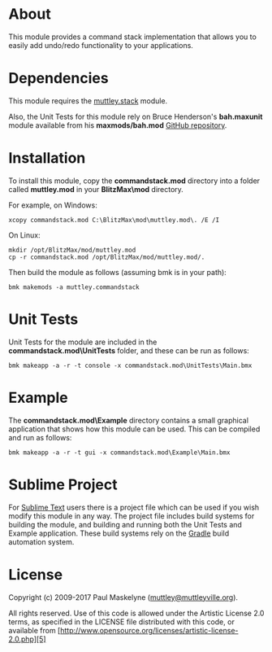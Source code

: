 # About

This module provides a command stack implementation that allows you to easily
add undo/redo functionality to your applications.

# Dependencies

This module requires the [muttley.stack][1] module.

Also, the Unit Tests for this module rely on Bruce Henderson's
**bah.maxunit** module available from his **maxmods/bah.mod**
[GitHub repository][6].

# Installation

To install this module, copy the **commandstack.mod** directory into a folder
called **muttley.mod** in your **BlitzMax\mod** directory.

For example, on Windows:

	xcopy commandstack.mod C:\BlitzMax\mod\muttley.mod\. /E /I

On Linux:

	mkdir /opt/BlitzMax/mod/muttley.mod
	cp -r commandstack.mod /opt/BlitzMax/mod/muttley.mod/.

Then build the module as follows (assuming bmk is in your path):

	bmk makemods -a muttley.commandstack

# Unit Tests

Unit Tests for the module are included in the **commandstack.mod\UnitTests**
folder, and these can be run as follows:

	bmk makeapp -a -r -t console -x commandstack.mod\UnitTests\Main.bmx

# Example

The **commandstack.mod\Example** directory contains a small graphical
application that shows how this module can be used.  This can be compiled and
run as follows:

	bmk makeapp -a -r -t gui -x commandstack.mod\Example\Main.bmx

# Sublime Project

For [Sublime Text][2] users there is a project file which can be used if you
wish modify this module in any way.  The project file includes build systems
for building the module, and building and running both the Unit Tests and
Example application.  These build systems rely on the [Gradle][3] build
automation system.

# License

Copyright (c) 2009-2017 Paul Maskelyne ([muttley@muttleyville.org][4]).

All rights reserved. Use of this code is allowed under the Artistic License
2.0 terms, as specified in the LICENSE file distributed with this code, or
available from [http://www.opensource.org/licenses/artistic-license-2.0.php][5]

[1]: https://github.com/Muttley/blitzmax-stack
[2]: http://www.sublimetext.com/
[3]: http://www.gradle.org/
[4]: mailto:muttley@muttleyville.org
[5]: http://www.opensource.org/licenses/artistic-license-2.0.php
[6]: https://github.com/maxmods/bah.mod
